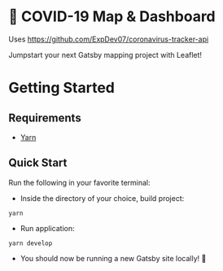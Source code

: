 # 🍃 COVID-19 Map & Dashboard

Uses https://github.com/ExpDev07/coronavirus-tracker-api

Jumpstart your next Gatsby mapping project with Leaflet!

# Getting Started

## Requirements
* [Yarn](https://yarnpkg.com/en/)

## Quick Start
Run the following in your favorite terminal:

* Inside the directory of your choice, build project:
```
yarn
```

* Run application:
```
yarn develop
```

* You should now be running a new Gatsby site locally! 🎉
